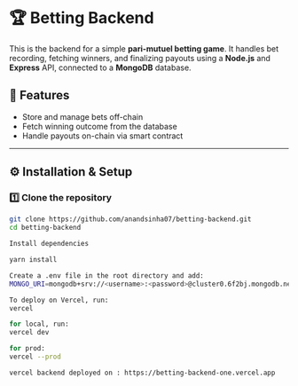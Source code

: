 # 🏆 Betting Backend

This is the backend for a simple **pari-mutuel betting game**. It handles bet recording, fetching winners, and finalizing payouts using a **Node.js** and **Express** API, connected to a **MongoDB** database.

## 🚀 Features
- Store and manage bets off-chain
- Fetch winning outcome from the database
- Handle payouts on-chain via smart contract

---

## ⚙️ Installation & Setup

### **1️⃣ Clone the repository**
```bash
git clone https://github.com/anandsinha07/betting-backend.git
cd betting-backend

Install dependencies

yarn install

Create a .env file in the root directory and add:
MONGO_URI=mongodb+srv://<username>:<password>@cluster0.6f2bj.mongodb.net/bettingdb?retryWrites=true&w=majority&appName=Cluster0

To deploy on Vercel, run:
vercel

for local, run:
vercel dev

for prod:
vercel --prod

vercel backend deployed on : https://betting-backend-one.vercel.app